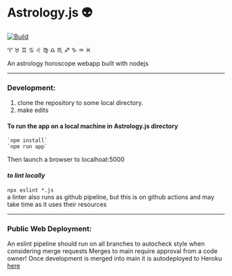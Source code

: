 # Astrology.js :alien:  
  
[![Build](https://github.com/ejcohe22/Astrology.js/actions/workflows/eslint.yml/badge.svg?branch=main)](https://github.com/ejcohe22/Astrology.js/actions/workflows/eslint.yml)    
  
:aries: :taurus: :gemini: :cancer: :leo: :virgo: :libra: :scorpius: :sagittarius: :capricorn: :aquarius: :pisces:  
  
An astrology horoscope webapp built with nodejs

-------
### Development:
  1. clone the repository to some local directory.  
  2. make edits  
  
  #### To run the app on a local machine in Astrology.js directory  
    `npm install`  
    `npm run app`  
  Then launch a browser to localhoat:5000  
    
  #### $to$ $lint$ $locally$  
  `npx eslint *.js`  
  a linter also runs as github pipeline, but this is on github actions and may take time as it uses their resources

------
### Public Web Deployment:
An eslint pipeline should run on all branches to autocheck style when considering merge requests
Merges to main require approval from a code owner!
Once development is merged into main it is autodeployed to Heroku [here](https://astrology-node-js.herokuapp.com/)
